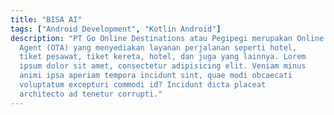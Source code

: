 ```yaml
---
title: "BISA AI"
tags: ["Android Development", "Kotlin Android"]
description: "PT Go Online Destinations atau Pegipegi merupakan Online Travel
  Agent (OTA) yang menyediakan layanan perjalanan seperti hotel,
  tiket pesawat, tiket kereta, hotel, dan juga yang lainnya. Lorem
  ipsum dolor sit amet, consectetur adipisicing elit. Veniam minus
  animi ipsa aperiam tempora incidunt sint, quae modi obcaecati
  voluptatum excepturi commodi id? Incidunt dicta placeat
  architecto ad tenetur corrupti."
---
```


